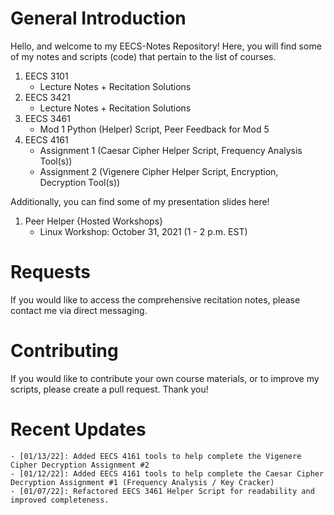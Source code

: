 # General Introduction
Hello, and welcome to my EECS-Notes Repository! 
Here, you will find some of my notes and scripts (code) that pertain to the list of courses.

1. EECS 3101
    - Lecture Notes + Recitation Solutions
2. EECS 3421
    - Lecture Notes + Recitation Solutions 
3. EECS 3461
    - Mod 1 Python (Helper) Script, Peer Feedback for Mod 5 
4. EECS 4161
    - Assignment 1 (Caesar Cipher Helper Script, Frequency Analysis Tool(s)) 
    - Assignment 2 (Vigenere Cipher Helper Script, Encryption, Decryption Tool(s))

Additionally, you can find some of my presentation slides here!

1. Peer Helper {Hosted Workshops}
    - Linux Workshop: October 31, 2021 (1 - 2 p.m. EST)

# Requests
If you would like to access the comprehensive recitation notes, please contact me via direct messaging.


# Contributing 
If you would like to contribute your own course materials, or to improve my scripts, please create a pull request. Thank you!

# Recent Updates
    - [01/13/22]: Added EECS 4161 tools to help complete the Vigenere Cipher Decryption Assignment #2  
    - [01/12/22]: Added EECS 4161 tools to help complete the Caesar Cipher Decryption Assignment #1 (Frequency Analysis / Key Cracker)
    - [01/07/22]: Refactored EECS 3461 Helper Script for readability and improved completeness.
